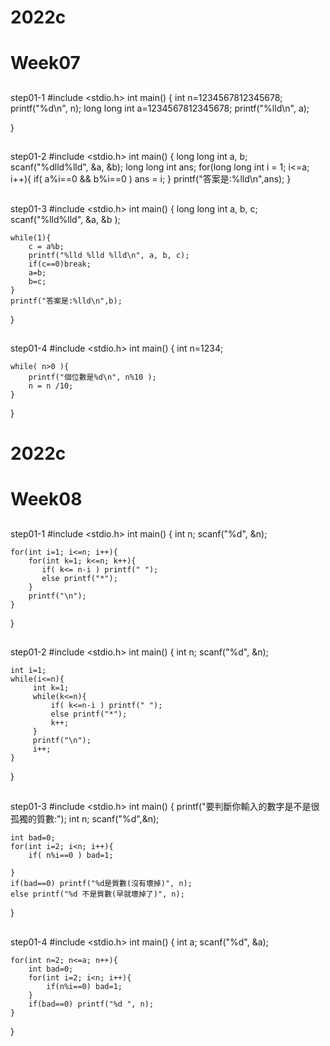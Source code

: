 # 2022c
# Week07
##
step01-1
#include <stdio.h>
int main()
{
    int n=1234567812345678;
    printf("%d\n", n);
    long long int a=1234567812345678;
    printf("%lld\n", a);

}
##
step01-2
#include <stdio.h>
int main()
{
    long long int a, b;
    scanf("%dlld%lld", &a, &b);
    long long int ans;
    for(long long int i = 1; i<=a; i++){
        if( a%i==0 && b%i==0 ) ans = i;
    }
    printf("答案是:%lld\n",ans);
}
##
step01-3
#include <stdio.h>
int main()
{
    long long int a, b, c;
    scanf("%lld%lld", &a, &b );

    while(1){
        c = a%b;
        printf("%lld %lld %lld\n", a, b, c);
        if(c==0)break;
        a=b;
        b=c;
    }
    printf("答案是:%lld\n",b);
}
##
step01-4
#include <stdio.h>
int main()
{
    int n=1234;

    while( n>0 ){
        printf("個位數是%d\n", n%10 );
        n = n /10;
    }
}

# 2022c
# Week08
##
step01-1
#include <stdio.h>
int main()
{
    int n;
    scanf("%d", &n);

    for(int i=1; i<=n; i++){
        for(int k=1; k<=n; k++){
           if( k<= n-i ) printf(" ");
           else printf("*");
        }
        printf("\n");
    }
}
##
step01-2
#include <stdio.h>
int main()
{
    int n;
    scanf("%d", &n);

    int i=1;
    while(i<=n){
         int k=1;
         while(k<=n){
             if( k<=n-i ) printf(" ");
             else printf("*");
             k++;
         }
         printf("\n");
         i++;
    }
}
##
step01-3
#include <stdio.h>
int main()
{
    printf("要判斷你輸入的數字是不是很孤獨的質數:");
    int n;
    scanf("%d",&n);

    int bad=0;
    for(int i=2; i<n; i++){
        if( n%i==0 ) bad=1;

    }
    if(bad==0) printf("%d是質數(沒有壞掉)", n);
    else printf("%d 不是質數(早就壞掉了)", n);

}
##
step01-4
#include <stdio.h>
int main()
{
    int a;
    scanf("%d", &a);

    for(int n=2; n<=a; n++){
        int bad=0;
        for(int i=2; i<n; i++){
            if(n%i==0) bad=1;
        }
        if(bad==0) printf("%d ", n);
    }
}

